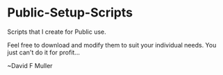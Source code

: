 # Public-Setup-Scripts

Scripts that I create for Public use.

Feel free to download and modify them to suit your individual needs. You just can't do it for profit...

~David F Muller
